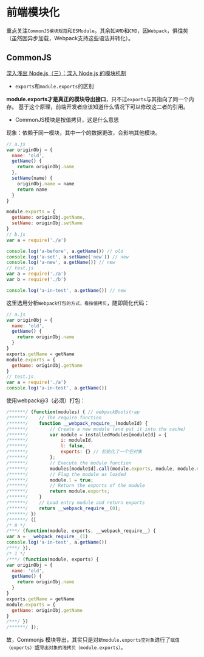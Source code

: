 # 前端模块化

重点关注`CommonJS模块规范`和`ESModule`。其余如`AMD`和`CMD`，因`Webpack`，俱往矣（虽然因异步加载，Webpack支持这些语法并转化）。

## CommonJS

[深入浅出 Node.js（三）：深入 Node.js 的模块机制](https://www.infoq.cn/article/nodejs-module-mechanism)

- `exports`和`module.exports`的区别

**module.exports才是真正的模块导出接口**，只不过`exports`与其指向了同一个内存。
基于这个原理，前端开发者应该知道什么情况下可以修改这二者的引用。

- CommonJS模块是按值拷贝，这是什么意思

现象：依赖于同一模块，其中一个的数据更改，会影响其他模块。

```js
// a.js
var originObj = {
  name: 'old',
  getName() {
    return originObj.name
  },
  setName(name) {
    originObj.name = name
    return name
  }
}

module.exports = {
  getName: originObj.getName,
  setName: originObj.setName
}
// b.js
var a = require('./a')

console.log('a-before', a.getName()) // old
console.log('a-set', a.setName('new')) // new
console.log('a-new', a.getName()) // new
// test.js
var a = require('./a')
var b = require('./b')

console.log('a-in-test', a.getName()) // new
```

这里选用分析`Webpack打包的方式，看按值拷贝`，随即简化代码：

```js
// a.js
var originObj = {
  name: 'old',
  getName() {
    return originObj.name
  }
}
exports.getName = getName
module.exports = {
  getName: originObj.getName
}
// test.js
var a = require('./a')
console.log('a-in-test', a.getName())
```

使用webpack@3（必须）打包：

```js
/******/ (function(modules) { // webpackBootstrap
/******/ 	// The require function
/******/ 	function __webpack_require__(moduleId) {
/******/ 		// Create a new module (and put it into the cache)
/******/ 		var module = installedModules[moduleId] = {
/******/ 			i: moduleId,
/******/ 			l: false,
/******/ 			exports: {} // 初始化了一个空对象
/******/ 		};
/******/ 		// Execute the module function
/******/ 		modules[moduleId].call(module.exports, module, module.exports, __webpack_require__);
/******/ 		// Flag the module as loaded
/******/ 		module.l = true;
/******/ 		// Return the exports of the module
/******/ 		return module.exports;
/******/ 	}
/******/ 	// Load entry module and return exports
/******/ 	return __webpack_require__(0);
/******/ })
/******/ ([
/* 0 */
/***/ (function(module, exports, __webpack_require__) {
var a = __webpack_require__(1)
console.log('a-in-test', a.getName())
/***/ }),
/* 1 */
/***/ (function(module, exports) {
var originObj = {
  name: 'old',
  getName() {
    return originObj.name
  }
}
exports.getName = getName
module.exports = {
  getName: originObj.getName
}
/***/ })
/******/ ]);
```

故，Commonjs 模块导出，其实只是对`新module.exports空对象`进行了`赋值（exports）`或`导出对象的浅拷贝（module.exports）`。
